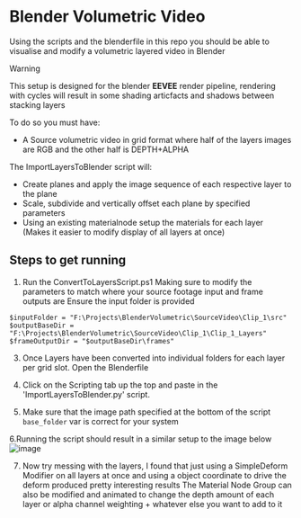 # Blender Volumetric Video
Using the scripts and the blenderfile in this repo you should be able to visualise and modify a volumetric layered video in Blender

> [!WARNING]  
> This setup is designed for the blender **EEVEE** render pipeline, rendering with cycles will result in some shading articfacts and shadows between stacking layers

To do so you must have:
 - A Source volumetric video in grid format where half of the layers images are RGB and the other half is DEPTH+ALPHA

The ImportLayersToBlender script will:
  - Create planes and apply the image sequence of each respective layer to the plane
  - Scale, subdivide and vertically offset each plane by specified parameters
  - Using an existing materialnode setup the materials for each layer (Makes it easier to modify display of all layers at once)
 
## Steps to get running

1. Run the ConvertToLayersScript.ps1
Making sure to modify the parameters to match where your source footage input and frame outputs are
Ensure the input folder is provided
```
$inputFolder = "F:\Projects\BlenderVolumetric\SourceVideo\Clip_1\src"  
$outputBaseDir = "F:\Projects\BlenderVolumetric\SourceVideo\Clip_1\Clip_1_Layers"  
$frameOutputDir = "$outputBaseDir\frames"  
```

3. Once Layers have been converted into individual folders for each layer per grid slot. Open the Blenderfile

4. Click on the Scripting tab up the top and paste in the 'ImportLayersToBlender.py' script.

5. Make sure that the image path specified at the bottom of the script `base_folder` var is correct for your system

6.Running the script should result in a similar setup to the image below 
![image](https://github.com/user-attachments/assets/d657766a-6861-4abd-90ad-665b69fe46e6)

7. Now try messing with the layers, I found that just using a SimpleDeform Modifier on all layers at once and using a object coordinate to drive the deform produced pretty interesting results
The Material Node Group can also be modified and animated to change the depth amount of each layer or alpha channel weighting + whatever else you want to add to it
